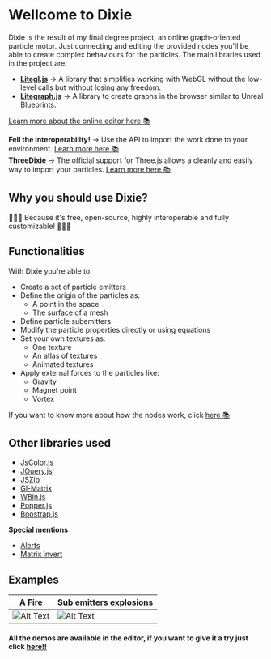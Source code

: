 # Wellcome to Dixie

Dixie is the result of my final degree project, an online graph-oriented particle motor. Just connecting and editing the provided nodes you'll be able to create complex behaviours for the particles.  The main libraries used in the project are:
* **[Litegl.js](https://github.com/jagenjo/litegl.js?files=1)**  &rarr; A library that simplifies working with WebGL without the low-level calls but without losing any freedom.
* **[Litegraph.js](https://github.com/jagenjo/litegl.js?files=1)**  &rarr; A library to create graphs in the browser similar to Unreal Blueprints.

[Learn more about the online editor here :books:]()

**Fell the interoperability!** &rarr; Use the API to import the work done to your environment. [Learn more here :books:]()  
**ThreeDixie** &rarr; The official support for Three.js allows a cleanly and easily way to import your particles. [Learn more here :books:]() 

## Why you should use Dixie?

:stars::stars::stars: Because it's free, open-source, highly interoperable and fully customizable!  :stars::stars::stars:

## Functionalities
With Dixie you're able to:
 * Create a set of particle emitters
 * Define the origin of the particles as:
	 * A point in the space
	 * The surface of a mesh
 * Define particle subemitters
 * Modify the particle properties directly or using equations
 * Set your own textures as:
	 * One texture
	 * An atlas of textures
	 * Animated textures
 * Apply external forces to the particles like:
	 * Gravity
	 * Magnet point
	 * Vortex

If you want to know more about how the nodes work, click [here :books:]() 

## Other libraries used
* [JsColor.js]()
* [JQuery.js]()
* [JSZip]()
* [Gl-Matrix]()
* [WBin.js]()
* [Popper.js]()
* [Boostrap.js]()

**Special mentions**
* [Alerts](https://codepen.io/codysechelski/pen/dYVwjb)
* [Matrix invert](http://blog.acipo.com/matrix-inversion-in-javascript/)

## Examples 
| A Fire | Sub emitters explosions |
|--|--|
| ![Alt Text](https://media.giphy.com/media/vFKqnCdLPNOKc/giphy.gif) | ![Alt Text](https://media.giphy.com/media/vFKqnCdLPNOKc/giphy.gif) |

#### All the demos are available in the editor, if you want to give it a try just click [here!!](https://pagunasa.github.io/tfg-gmj/)
